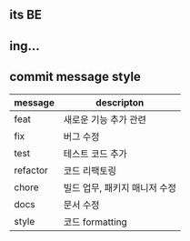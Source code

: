 ## its BE

## ing...

## commit message style

| message  | descripton                    |
| -------- | ----------------------------- |
| feat     | 새로운 기능 추가 관련         |
| fix      | 버그 수정                     |
| test     | 테스트 코드 추가              |
| refactor | 코드 리팩토링                 |
| chore    | 빌드 업무, 패키지 매니저 수정 |
| docs     | 문서 수정                     |
| style    | 코드 formatting               |
